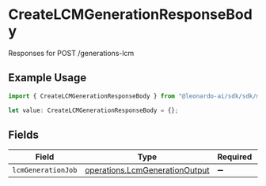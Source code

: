 # CreateLCMGenerationResponseBody

Responses for POST /generations-lcm

## Example Usage

```typescript
import { CreateLCMGenerationResponseBody } from "@leonardo-ai/sdk/sdk/models/operations";

let value: CreateLCMGenerationResponseBody = {};
```

## Fields

| Field                                                                                   | Type                                                                                    | Required                                                                                | Description                                                                             |
| --------------------------------------------------------------------------------------- | --------------------------------------------------------------------------------------- | --------------------------------------------------------------------------------------- | --------------------------------------------------------------------------------------- |
| `lcmGenerationJob`                                                                      | [operations.LcmGenerationOutput](../../../sdk/models/operations/lcmgenerationoutput.md) | :heavy_minus_sign:                                                                      | N/A                                                                                     |
